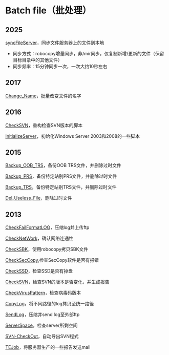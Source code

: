 Batch file（批处理）
===

2025
---

[syncFileServer](https://github.com/Charles-Miao/Batch-in-Action/tree/master/2025/syncFileServer)，同步文件服务器上的文件到本地

- 同步方式：robocopy增量同步，非/mir同步，仅复制新增/更新的文件（保留目标目录中的其他文件）
- 同步频率：15分钟同步一次，一次大约10秒左右

2017
---

[Change_Name](https://github.com/Charles-Miao/Batch-in-Action/tree/master/2017/Change_Name)，批量改变文件的名字

2016
---

[CheckSVN](https://github.com/Charles-Miao/Batch-in-Action/tree/master/2016/CheckSVN)，重构检查SVN版本的脚本

[InitializeServer](https://github.com/Charles-Miao/Batch-in-Action/tree/master/2016/InitializeServer)，初始化Windows Server 2003和2008的一些脚本

2015
---

[Backup_OOB_TRS](https://github.com/Charles-Miao/Batch-in-Action/tree/master/2015/Backup_OOB_TRS)，备份OOB TRS文件，并删除过时文件

[Backup_PRS](https://github.com/Charles-Miao/Batch-in-Action/tree/master/2015/Backup_PRS)，备份特定站别PRS文件，并删除过时文件

[Backup_TRS](https://github.com/Charles-Miao/Batch-in-Action/tree/master/2015/Backup_TRS)，备份特定站别TRS文件，并删除过时文件

[Del_Useless_File](https://github.com/Charles-Miao/Batch-in-Action/tree/master/2015/Del_Useless_File)，删除过时文件

2013
---

[CheckFailFormatLOG](https://github.com/Charles-Miao/Batch-in-Action/tree/master/2013/CheckFailFormatLOG)，压缩log并上传ftp

[CheckNetWork](https://github.com/Charles-Miao/Batch-in-Action/tree/master/2013/CheckNetWork)，确认网络连通性

[CheckSBK](https://github.com/Charles-Miao/Batch-in-Action/tree/master/2013/CheckSBK)，使用robocopy拷贝SBK文件

[CheckSecCopy](https://github.com/Charles-Miao/Batch-in-Action/tree/master/2013/CheckSecCopy),检查SecCopy软件是否有报错

[CheckSSD](https://github.com/Charles-Miao/Batch-in-Action/tree/master/2013/CheckSSD)，检查SSD是否有掉盘

[CheckSVN](https://github.com/Charles-Miao/Batch-in-Action/tree/master/2013/CheckSVN)，检查SVN的版本是否变化，并生成报告

[CheckVirusPattern](https://github.com/Charles-Miao/Batch-in-Action/tree/master/2013/CheckVirusPattern)，检查病毒码版本

[CopyLog](https://github.com/Charles-Miao/Batch-in-Action/tree/master/2013/CopyLog)，将不同路径的log拷贝至统一路径

[SendLog](https://github.com/Charles-Miao/Batch-in-Action/tree/master/2013/SendLog)，压缩并send log至外部ftp

[ServerSpace](https://github.com/Charles-Miao/Batch-in-Action/tree/master/2013/ServerSpace)，检查server所剩空间

[SVN-CheckOut](https://github.com/Charles-Miao/Batch-in-Action/tree/master/2013/SVN-CheckOut)，自动导出SVN程式

[TEJob](https://github.com/Charles-Miao/Batch-in-Action/tree/master/2013/TEJob/ServerCheck)，将服务器生产的一些报告发送mail
